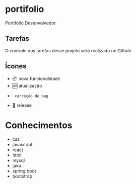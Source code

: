 # portifolio
Portifolio Desenvolvedor 

## Tarefas
O controle das tarefas desse projeto será realizado no Github


## Ícones

- :package: nova funcionalidade 
- :up: atualização
-      correção de bug
- :checkered_flag: release

# Conhecimentos

- css
- javascript
- react
- html
- mysql
- java
- spring boot
- bootstrap

